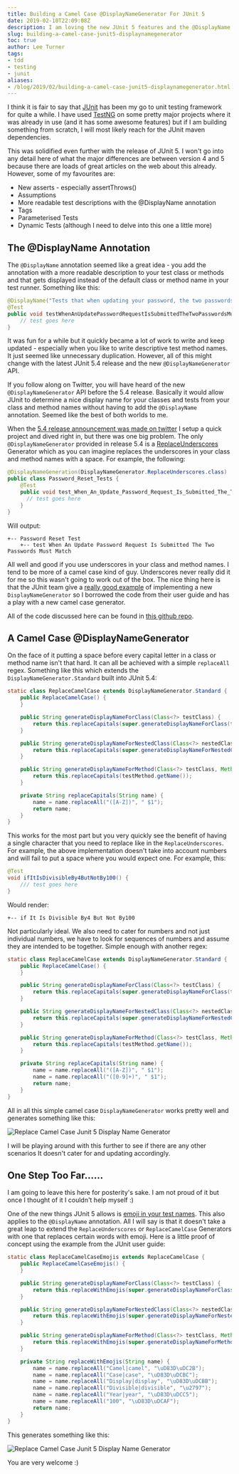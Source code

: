 ```yaml
---
title: Building a Camel Case @DisplayNameGenerator For JUnit 5
date: 2019-02-10T22:09:08Z
description: I am loving the new JUnit 5 features and the @DisplayName annotation seemed like a great idea.  However, it was a lot of work to write and keep updated - especially when you like to write descriptive test method names.  It just seemed like unnecessary duplication.  With the latest JUnit 5.4 release and the new @DisplayNameGenerator API all of that will change.
slug: building-a-camel-case-junit5-displaynamegenerator
toc: true
author: Lee Turner 
tags:
- tdd
- testing
- junit
aliases:
- /blog/2019/02/building-a-camel-case-junit5-displaynamegenerator.html
---
```

I think it is fair to say that [JUnit](https://junit.org) has been my go to unit testing framework for quite a while.  I have used [TestNG](https://testng.org/) on some pretty major projects where it was already in use (and it has some awesome features) but if I am building something from scratch, I will most likely reach for the JUnit maven dependencies.

This was solidified even further with the release of JUnit 5.  I won't go into any detail here of what the major differences are between version 4 and 5 because there are loads of great articles on the web about this already.  However, some of my favourites are:

* New asserts - especially assertThrows()
* Assumptions
* More readable test descriptions with the @DisplayName annotation
* Tags
* Parameterised Tests
* Dynamic Tests (although I need to delve into this one a little more)

## The @DisplayName Annotation

The `@DisplayName` annotation seemed like a great idea - you add the annotation with a more readable description to your test class or methods and that gets displayed instead of the default class or method name in your test runner.  Something like this:

```java
@DisplayName("Tests that when updating your password, the two passwords submitted must match")
@Test
public void testWhenAnUpdatePasswordRequestIsSubmittedTheTwoPasswordsMustMatch{} {
	// test goes here
}
```

It was fun for a while but it quickly became a lot of work to write and keep updated - especially when you like to write descriptive test method names.  It just seemed like unnecessary duplication.  However, all of this might change with the latest JUnit 5.4 release and the new `@DisplayNameGenerator` API.

If you follow along on Twitter, you will have heard of the new `@DisplayNameGenerator` API before the 5.4 release.  Basically it would allow JUnit to determine a nice display name for your classes and tests from your class and method names without having to add the `@DisplayName` annotation.  Seemed like the best of both worlds to me.

When the [5.4 release announcement was made on twitter](https://twitter.com/junitteam/status/1093621376978747393) I setup a quick project and dived right in, but there was one big problem.  The only `@DisplayNameGenerator` provided in release 5.4 is a [ReplaceUnderscores](https://junit.org/junit5/docs/5.4.0/api/org/junit/jupiter/api/DisplayNameGenerator.ReplaceUnderscores.html) Generator which as you can imagine replaces the underscores in your class and method names with a space.  For example, the following:

```java
@DisplayNameGeneration(DisplayNameGenerator.ReplaceUnderscores.class)
public class Password_Reset_Tests {
    @Test
    public void test_When_An_Update_Password_Request_Is_Submitted_The_Two_Passwords_Must_Match{} {
      // test goes here
    }
}
```

Will output:

```
+-- Password Reset Test
	+-- test When An Update Password Request Is Submitted The Two Passwords Must Match
```

All well and good if you use underscores in your class and method names.  I tend to be more of a camel case kind of guy.  Underscores never really did it for me so this wasn't going to work out of the box.  The nice thing here is that the JUnit team give a [really good example](https://junit.org/junit5/docs/5.4.0/user-guide/index.html#writing-tests-display-name-generator) of implementing a new `DisplayNameGenerator` so I borrowed the code from their user guide and has a play with a new camel case generator.

All of the code discussed here can be found in [this github repo](https://github.com/leeturner/junit5-camel-case-emoji-display-name-generator).

## A Camel Case @DisplayNameGenerator

On the face of it putting a space before every capital letter in a class or method name isn't that hard.  It can all be achieved with a simple `replaceAll` regex.  Something like this which extends the `DisplayNameGenerator.Standard` built into JUnit 5.4:

```java
static class ReplaceCamelCase extends DisplayNameGenerator.Standard {
    public ReplaceCamelCase() {
    }

    public String generateDisplayNameForClass(Class<?> testClass) {
        return this.replaceCapitals(super.generateDisplayNameForClass(testClass));
    }

    public String generateDisplayNameForNestedClass(Class<?> nestedClass) {
        return this.replaceCapitals(super.generateDisplayNameForNestedClass(nestedClass));
    }

    public String generateDisplayNameForMethod(Class<?> testClass, Method testMethod) {
        return this.replaceCapitals(testMethod.getName());
    }

    private String replaceCapitals(String name) {
        name = name.replaceAll("([A-Z])", " $1");
        return name;
    }
}
```

This works for the most part but you very quickly see the benefit of having a single character that you need to replace like in the `ReplaceUnderscores`.  For example, the above implementation doesn't take into account numbers and will fail to put a space where you would expect one.  For example, this:

```java
@Test
void ifItIsDivisibleBy4ButNotBy100() {
	/// test goes here
}
```

Would render:

```
+-- if It Is Divisible By4 But Not By100
```

Not particularly ideal.  We also need to cater for numbers and not just individual numbers, we have to look for sequences of numbers and assume they are intended to be together.  Simple enough with another regex:

```java
static class ReplaceCamelCase extends DisplayNameGenerator.Standard {
    public ReplaceCamelCase() {
    }

    public String generateDisplayNameForClass(Class<?> testClass) {
        return this.replaceCapitals(super.generateDisplayNameForClass(testClass));
    }

    public String generateDisplayNameForNestedClass(Class<?> nestedClass) {
        return this.replaceCapitals(super.generateDisplayNameForNestedClass(nestedClass));
    }

    public String generateDisplayNameForMethod(Class<?> testClass, Method testMethod) {
        return this.replaceCapitals(testMethod.getName());
    }

    private String replaceCapitals(String name) {
        name = name.replaceAll("([A-Z])", " $1");
        name = name.replaceAll("([0-9]+)", " $1");
        return name;
    }
}
```

All in all this simple camel case `DisplayNameGenerator` works pretty well and generates something like this:

![Replace Camel Case Junit 5 Display Name Generator](/images/blog/2019-02-10-building-a-camel-case-junit5-displaynamegenerator/junit5-ReplaceCamelCase.png)

I will be playing around with this further to see if there are any other scenarios It doesn't cater for and updating accordingly.

## One Step Too Far......

I am going to leave this here for posterity's sake.  I am not proud of it but once I thought of it I couldn't help myself :)

One of the new things JUnit 5 allows is [emoji in your test names](https://twitter.com/sam_brannen/status/660595585288970240?lang=en).  This also applies to the `@DisplayName` annotation.  All I will say is that it doesn't take a great leap to extend the `ReplaceUnderscores` or `ReplaceCamelCase` Generators with one that replaces certain words with emoji.  Here is a little proof of concept using the example from the JUnit user guide:

```java
static class ReplaceCamelCaseEmojis extends ReplaceCamelCase {
    public ReplaceCamelCaseEmojis() {
    }

    public String generateDisplayNameForClass(Class<?> testClass) {
        return this.replaceWithEmojis(super.generateDisplayNameForClass(testClass));
    }

    public String generateDisplayNameForNestedClass(Class<?> nestedClass) {
        return this.replaceWithEmojis(super.generateDisplayNameForNestedClass(nestedClass));
    }

    public String generateDisplayNameForMethod(Class<?> testClass, Method testMethod) {
        return this.replaceWithEmojis(super.generateDisplayNameForMethod(testClass, testMethod));
    }

    private String replaceWithEmojis(String name) {
        name = name.replaceAll("Camel|camel", "\uD83D\uDC2B");
        name = name.replaceAll("Case|case", "\uD83D\uDCBC");
        name = name.replaceAll("Display|display", "\uD83D\uDCBB");
        name = name.replaceAll("Divisible|divisible", "\u2797");
        name = name.replaceAll("Year|year", "\uD83D\uDCC5");
        name = name.replaceAll("100", "\uD83D\uDCAF");
        return name;
    }
}
```

This generates something like this:

![Replace Camel Case Junit 5 Display Name Generator](/images/blog/2019-02-10-building-a-camel-case-junit5-displaynamegenerator/junit5-ReplaceCamelCaseEmoji.png)

You are very welcome :)

